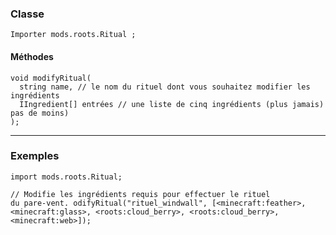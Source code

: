 ### Classe

```zenscript
Importer mods.roots.Ritual ;
```

#### Méthodes

```zenscript
void modifyRitual(
  string name, // le nom du rituel dont vous souhaitez modifier les ingrédients
  IIngredient[] entrées // une liste de cinq ingrédients (plus jamais) pas de moins)
);
```

* * *

### Exemples

```zenscript
import mods.roots.Ritual;

// Modifie les ingrédients requis pour effectuer le rituel
du pare-vent. odifyRitual("rituel_windwall", [<minecraft:feather>, <minecraft:glass>, <roots:cloud_berry>, <roots:cloud_berry>, <minecraft:web>]);
```